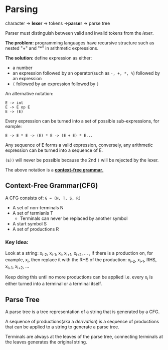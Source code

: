 # Parsing

character -> **lexer** -> tokens ->**parser** -> parse tree

Parser must distinguish between valid and invalid tokens from the *lexer*.

**The problem:** programming languages have recursive structure such as nested "+" and "*" in arithmetic expressions.

**The solution:** define expression as either:
- a number
- an expression followed by an operator(such as `-, +, *, %`) followed by an expression
- `(` followed by an expression followed by `)`

An alternative notation:
```
E -> int
E -> E op E
E -> (E)
```

Every expression can be turned into a set of possible sub-expressions, for eample:
```
E -> E * E -> (E) * E -> (E + E) * E...
```

Any sequence of E forms a valid expression, conversely, any arithmetic expression can be turned into a sequence of E.

`(E))` will never be possible because the 2nd `)` will be rejected by the lexer.

The above notation is a <ins>**context-free grammar**.</ins>

## Context-Free Grammar(CFG)
A CFG consists of: `G = (N, T, S, R)`
- A set of non-terminals N
- A set of termianls T
  - Terminals can never be replaced by another symbol
- A start symbol S
- A set of productions R

### Key Idea:
Look at a string:
x<sub>i-2</sub>, x<sub>i-1</sub>, x<sub>i</sub>, x<sub>i+1</sub>, x<sub>i+2</sub>, ...
, if there is a production on, for example, x<sub>i</sub>, then replace it with the RHS of the production:
x<sub>i-2</sub>, x<sub>i-1</sub>, RHS, x<sub>i+1</sub>, x<sub>i+2</sub>, ...

Keep doing this until no more productions can be applied i.e. every x<sub>i</sub> is either turned into a terminal or a terminal itself.

## Parse Tree
A parse tree is a tree representation of a string that is generated by a CFG.

A sequence of productions(aka a *derivation*) is a sequence of productions that can be applied to a string to generate a parse tree.

Terminals are always at the leaves of the parse tree, connecting terminals at the leaves generates the original string.
